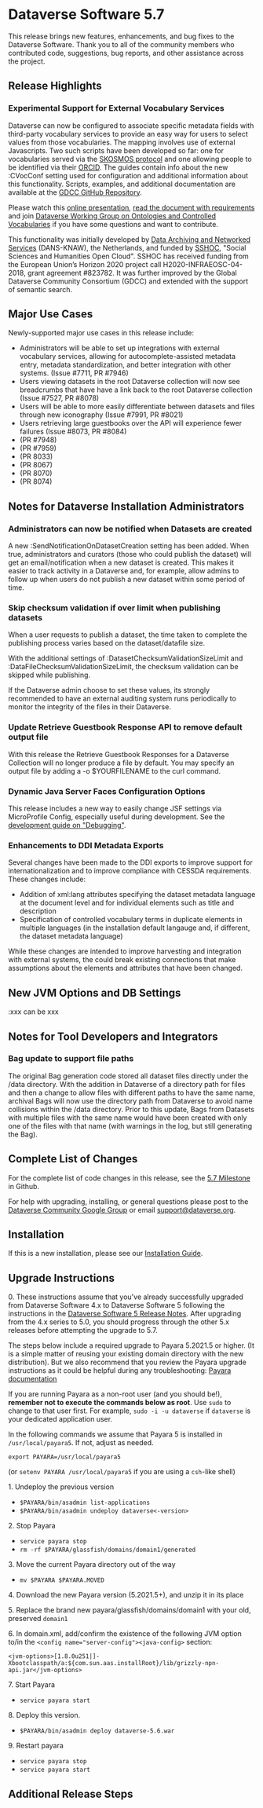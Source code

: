 # Dataverse Software 5.7

This release brings new features, enhancements, and bug fixes to the Dataverse Software. Thank you to all of the community members who contributed code, suggestions, bug reports, and other assistance across the project.

## Release Highlights

### Experimental Support for External Vocabulary Services

Dataverse can now be configured to associate specific metadata fields with third-party vocabulary services to provide an easy way for users to select values from those vocabularies. The mapping involves use of external Javascripts. Two such scripts have been developed so far: one for vocabularies served via the [SKOSMOS protocol](https://skosmos.org) and one allowing people to be identified via their [ORCID](https://orcid.org). The guides contain info about the new :CVocConf setting used for configuration and additional information about this functionality. Scripts, examples, and additional documentation are available at the [GDCC GitHub Repository](https://github.com/gdcc/dataverse-external-vocab-support).

Please watch this [online presentation](https://youtu.be/mWMPxCwB2ys?t=1794), [read the document with requirements](https://docs.google.com/document/d/1txdcFuxskRx_tLsDQ7KKLFTMR_r9IBhorDu3V_r445w/edit?ts=5fdbca9a) and join [Dataverse Working Group on Ontologies and Controlled Vocabularies](https://dataverse.org/community-calls) if you have some questions and want to contribute.

This functionality was initially developed by [Data Archiving and Networked Services](http://dans.knaw.nl/en/) (DANS-KNAW), the Netherlands, and funded by [SSHOC](https://sshopencloud.eu), "Social Sciences and Humanities Open Cloud". SSHOC has received funding from the European Union’s Horizon 2020 project call H2020-INFRAEOSC-04-2018, grant agreement #823782. It was further improved by the Global Dataverse Community Consortium (GDCC) and extended with the support of semantic search.

## Major Use Cases

Newly-supported major use cases in this release include:

- Administrators will be able to set up integrations with external vocabulary services, allowing for autocomplete-assisted metadata entry, metadata standardization, and better integration with other systems. (Issue #7711, PR #7946)
- Users viewing datasets in the root Dataverse collection will now see breadcrumbs that have have a link back to the root Dataverse collection (Issue #7527, PR #8078)
- Users will be able to more easily differentiate between datasets and files through new iconography (Issue #7991, PR #8021)
- Users retrieving large guestbooks over the API will experience fewer failures (Issue #8073, PR #8084)
- (PR #7948)
- (PR #7959)
- (PR 8033)
- (PR 8067)
- (PR 8070)
- (PR 8074)

## Notes for Dataverse Installation Administrators

### Administrators can now be notified when Datasets are created

A new :SendNotificationOnDatasetCreation setting has been added. When true, administrators and curators (those who could publish the dataset) will get an email/notification when a new dataset is created. This makes it easier to track activity in a Dataverse and, for example, allow admins to follow up when users do not publish a new dataset within some period of time.

### Skip checksum validation if over limit when publishing datasets

When a user requests to publish a dataset, the time taken to complete the publishing process varies based on the dataset/datafile size.

With the additional settings of :DatasetChecksumValidationSizeLimit and :DataFileChecksumValidationSizeLimit, the checksum validation can be skipped while publishing.

If the Dataverse admin choose to set these values, its strongly recommended to have an external auditing system runs periodically to monitor the integrity of the files in their Dataverse.

### Update Retrieve Guestbook Response API to remove default output file

With this release the Retrieve Guestbook Responses for a Dataverse Collection will no longer produce a file by default. You may specify an output file by adding a -o $YOURFILENAME to the curl command.

### Dynamic Java Server Faces Configuration Options

This release includes a new way to easily change JSF settings via MicroProfile Config, especially useful during development.
See the [development guide on "Debugging"](https://guides.dataverse.org/en/5.7/developers/debugging.html).

### Enhancements to DDI Metadata Exports

Several changes have been made to the DDI exports to improve support for internationalization and to improve compliance with CESSDA requirements. These changes include:

- Addition of xml:lang attributes specifying the dataset metadata language at the document level and for individual elements such as title and description
- Specification of controlled vocabulary terms in duplicate elements in multiple languages (in the installation default langauge and, if different, the dataset metadata language)

While these changes are intended to improve harvesting and integration with external systems, the could break existing connections that make assumptions about the elements and attributes that have been changed.

## New JVM Options and DB Settings

:xxx can be xxx

## Notes for Tool Developers and Integrators

### Bag update to support file paths

The original Bag generation code stored all dataset files directly under the /data directory. With the addition in Dataverse of a directory path for files and then a change to allow files with different paths to have the same name, archival Bags will now use the directory path from Dataverse to avoid name collisions within the /data directory. Prior to this update, Bags from Datasets with multiple files with the same name would have been created with only one of the files with that name (with warnings in the log, but still generating the Bag).

## Complete List of Changes

For the complete list of code changes in this release, see the [5.7 Milestone](https://github.com/IQSS/dataverse/milestone/98?closed=1) in Github.

For help with upgrading, installing, or general questions please post to the [Dataverse Community Google Group](https://groups.google.com/forum/#!forum/dataverse-community) or email support@dataverse.org.

## Installation

If this is a new installation, please see our [Installation Guide](https://guides.dataverse.org/en/5.6/installation/).

## Upgrade Instructions

0\. These instructions assume that you've already successfully upgraded from Dataverse Software 4.x to Dataverse Software 5 following the instructions in the [Dataverse Software 5 Release Notes](https://github.com/IQSS/dataverse/releases/tag/v5.0). After upgrading from the 4.x series to 5.0, you should progress through the other 5.x releases before attempting the upgrade to 5.7.

The steps below include a required upgrade to Payara 5.2021.5 or higher. (It is a simple matter of reusing your existing domain directory with the new distribution). But we also recommend that you review the Payara upgrade instructions as it could be helpful during any troubleshooting: [Payara documentation](https://docs.payara.fish/community/docs/5.2021.5/documentation/user-guides/upgrade-payara.html)

If you are running Payara as a non-root user (and you should be!), **remember not to execute the commands below as root**. Use `sudo` to change to that user first. For example, `sudo -i -u dataverse` if `dataverse` is your dedicated application user.  

In the following commands we assume that Payara 5 is installed in `/usr/local/payara5`. If not, adjust as needed.

`export PAYARA=/usr/local/payara5`

(or `setenv PAYARA /usr/local/payara5` if you are using a `csh`-like shell)

1\. Undeploy the previous version

- `$PAYARA/bin/asadmin list-applications`
- `$PAYARA/bin/asadmin undeploy dataverse<-version>`

2\. Stop Payara

- `service payara stop`
- `rm -rf $PAYARA/glassfish/domains/domain1/generated`

3\. Move the current Payara directory out of the way

- `mv $PAYARA $PAYARA.MOVED`

4\. Download the new Payara version (5.2021.5+), and unzip it in its place

5\. Replace the brand new payara/glassfish/domains/domain1 with your old, preserved `domain1`

6\. In domain.xml, add/confirm the existence of the following JVM option to/in the `<config name="server-config"><java-config>` section:

`<jvm-options>[1.8.0u251|]-Xbootclasspath/a:${com.sun.aas.installRoot}/lib/grizzly-npn-api.jar</jvm-options>`

7\. Start Payara

- `service payara start`
  
8\. Deploy this version.

- `$PAYARA/bin/asadmin deploy dataverse-5.6.war`

9\. Restart payara

- `service payara stop`
- `service payara start`

## Additional Release Steps
